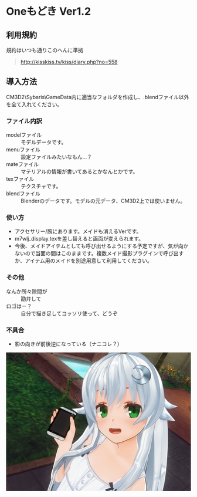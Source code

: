 # Oneもどき Ver1.2
## 利用規約
規約はいつも通りこのへんに準拠  
> <http://kisskiss.tv/kiss/diary.php?no=558>
## 導入方法
CM3D2\Sybaris\GameData内に適当なフォルダを作成し、.blendファイル以外を全て入れてください。 
### ファイル内訳 
<dl>
    <dt>modelファイル<dt>
    <dd>モデルデータです。</dd>
    <dt>menuファイル<dt>
    <dd>設定ファイルみたいなもん…？</dd>
    <dt>mateファイル<dt>
    <dd>マテリアルの情報が書いてあるとかなんとかです。</dd>
    <dt>texファイル<dt>
    <dd>テクスチャです。</dd>
    <dt>blendファイル<dt>
    <dd>Blenderのデータです。モデルの元データ、CM3D2上では使いません。</dd>
</dl>

### 使い方
* アクセサリー/腕にあります。メイドも消えるVerです。  
* m7wlj_display.texを差し替えると画面が変えられます。  
* 今後、メイドアイテムとしても呼び出せるようにする予定ですが、気が向かないので当面の間はこのままです。複数メイド撮影プラグインで呼び出すか、アイテム用のメイドを別途用意して利用してください。
### その他
<dl>
    <dt>なんか所々隙間が</dt>
    <dd>勘弁して</dd>
    <dt>ロゴはー？</dt>
    <dd>自分で描き足してコッソリ使って、どうぞ</dd>
</dl>

### 不具合
* 影の向きが前後逆になっている（ナニコレ？）

![使用例？](https://github.com/pikepikeid/mod_item_one/blob/master/%E4%BD%BF%E7%94%A8%E4%BE%8B%EF%BC%9F.png)
